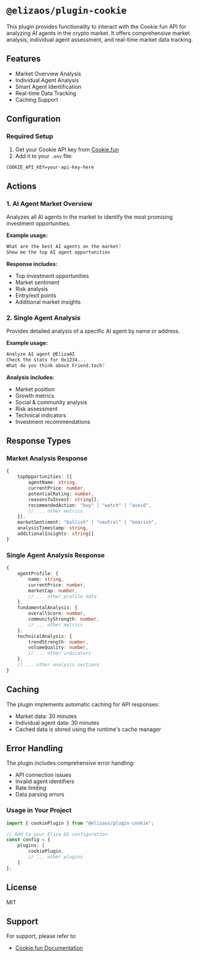 # `@elizaos/plugin-cookie`

This plugin provides functionality to interact with the Cookie.fun API for analyzing AI agents in the crypto market. It offers comprehensive market analysis, individual agent assessment, and real-time market data tracking.

## Features

- Market Overview Analysis
- Individual Agent Analysis
- Smart Agent Identification
- Real-time Data Tracking
- Caching Support

## Configuration

### Required Setup

1. Get your Cookie API key from [Cookie.fun](https://cookie.fun)
2. Add it to your `.env` file:

```env
COOKIE_API_KEY=your-api-key-here
```

## Actions

### 1. AI Agent Market Overview

Analyzes all AI agents in the market to identify the most promising investment opportunities.

**Example usage:**
```bash
What are the best AI agents on the market?
Show me the top AI agent opportunities
```

**Response includes:**
- Top investment opportunities
- Market sentiment
- Risk analysis
- Entry/exit points
- Additional market insights

### 2. Single Agent Analysis

Provides detailed analysis of a specific AI agent by name or address.

**Example usage:**
```bash
Analyze AI agent @ElizaAI
Check the stats for 0x1234...
What do you think about Friend.tech?
```

**Analysis includes:**
- Market position
- Growth metrics
- Social & community analysis
- Risk assessment
- Technical indicators
- Investment recommendations

## Response Types

### Market Analysis Response

```typescript
{
    topOpportunities: [{
        agentName: string,
        currentPrice: number,
        potentialRating: number,
        reasonsToInvest: string[],
        recommendedAction: "buy" | "watch" | "avoid",
        // ... other metrics
    }],
    marketSentiment: "bullish" | "neutral" | "bearish",
    analysisTimestamp: string,
    additionalInsights: string[]
}
```

### Single Agent Analysis Response

```typescript
{
    agentProfile: {
        name: string,
        currentPrice: number,
        marketCap: number,
        // ... other profile data
    },
    fundamentalAnalysis: {
        overallScore: number,
        communityStrength: number,
        // ... other metrics
    },
    technicalAnalysis: {
        trendStrength: number,
        volumeQuality: number,
        // ... other indicators
    },
    // ... other analysis sections
}
```

## Caching

The plugin implements automatic caching for API responses:
- Market data: 30 minutes
- Individual agent data: 30 minutes
- Cached data is stored using the runtime's cache manager

## Error Handling

The plugin includes comprehensive error handling:
- API connection issues
- Invalid agent identifiers
- Rate limiting
- Data parsing errors

### Usage in Your Project

```typescript
import { cookiePlugin } from "@elizaos/plugin-cookie";

// Add to your Eliza OS configuration
const config = {
    plugins: [
        cookiePlugin,
        // ... other plugins
    ]
};
```

## License

MIT

## Support

For support, please refer to:
- [Cookie.fun Documentation](https://cookie.fun/docs)
